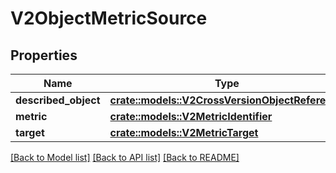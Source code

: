 # V2ObjectMetricSource

## Properties

Name | Type | Description | Notes
------------ | ------------- | ------------- | -------------
**described_object** | [**crate::models::V2CrossVersionObjectReference**](v2.CrossVersionObjectReference.md) |  | 
**metric** | [**crate::models::V2MetricIdentifier**](v2.MetricIdentifier.md) |  | 
**target** | [**crate::models::V2MetricTarget**](v2.MetricTarget.md) |  | 

[[Back to Model list]](../README.md#documentation-for-models) [[Back to API list]](../README.md#documentation-for-api-endpoints) [[Back to README]](../README.md)


